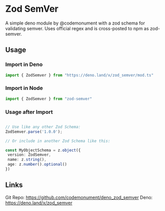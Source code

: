 # Zod SemVer 

 A simple deno module by @codemonument with a zod schema for validating semver. 
 Uses official regex and is cross-posted to npm as zod-semver. 

 ## Usage

### Import in Deno

 ```ts
 import { ZodSemver } from "https://deno.land/x/zod_semver/mod.ts"
 ```

### Import in Node

 ```ts
 import { ZodSemver } from "zod-semver"
 ```

 ### Usage after Import

 ```ts

 // Use like any other Zod Schema: 
 ZodSemver.parse('1.0.0');

 // Or include in another Zod Schema like this: 

 const MyObjectSchema = z.object({
  version: ZodSemver, 
  name: z.string(), 
  age: z.number().optional()
 })

 ```

 ## Links 

 Git Repo: https://github.com/codemonument/deno_zod_semver
 Deno: https://deno.land/x/zod_semver
   